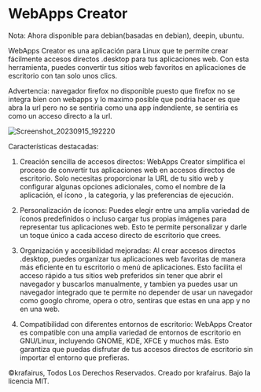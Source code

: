 # WebApps Creator
Nota: Ahora disponible para debian(basadas en debian), deepin, ubuntu.

WebApps Creator es una aplicación para Linux que te permite crear fácilmente accesos directos .desktop para tus aplicaciones web. Con esta herramienta, puedes convertir tus sitios web favoritos en aplicaciones de escritorio con tan solo unos clics.

Advertencia: navegador firefox no disponible puesto que firefox no se integra bien con webapps y lo maximo posible que podria hacer es que abra la url pero no se sentiria como una app indendiente, se sentiria es como un acceso directo a la url.

![Screenshot_20230915_192220](https://github.com/krafairus/webapps-creator-ui/assets/64279814/1d164cc0-a4ad-42fe-91b2-ebf5403bb884)

Características destacadas:

1. Creación sencilla de accesos directos: WebApps Creator simplifica el proceso de convertir tus aplicaciones web en accesos directos de escritorio. Solo necesitas proporcionar la URL de tu sitio web y configurar algunas opciones adicionales, como el nombre de la aplicación, el ícono , la categoria, y las preferencias de ejecución.

2. Personalización de íconos: Puedes elegir entre una amplia variedad de íconos predefinidos o incluso cargar tus propias imágenes para representar tus aplicaciones web. Esto te permite personalizar y darle un toque único a cada acceso directo de escritorio que crees.

3. Organización y accesibilidad mejoradas: Al crear accesos directos .desktop, puedes organizar tus aplicaciones web favoritas de manera más eficiente en tu escritorio o menú de aplicaciones. Esto facilita el acceso rápido a tus sitios web preferidos sin tener que abrir el navegador y buscarlos manualmente, y tambien ya puedes usar un navegador integrado que te permite no depender de usar un navegador como googlo chrome, opera o otro, sentiras que estas en una app y no en una web.

4. Compatibilidad con diferentes entornos de escritorio: WebApps Creator es compatible con una amplia variedad de entornos de escritorio en GNU/Linux, incluyendo GNOME, KDE, XFCE y muchos más. Esto garantiza que puedas disfrutar de tus accesos directos de escritorio sin importar el entorno que prefieras.

©krafairus, Todos Los Derechos Reservados. Creado por krafairus. Bajo la licencia MIT.
